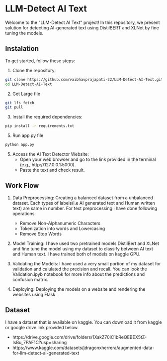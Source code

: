 # LLM-Detect AI Text
Welcome to the "LLM-Detect AI Text" project! In this repository, we present solution for detecting AI-generated text using DistilBERT and XLNet by fine tuning the models. 

## Instalation
To get started, follow these steps:
1. Clone the repository:
  ```sh
  git clone https://github.com/vaibhavprajapati-22/LLM-Detect-AI-Text.git
  cd LLM-Detect-AI-Text
  ```
2. Get Large file
  ```sh
  git lfs fetch
  git pull
  ```
3. Install the required dependencies:
  ```sh
  pip install -r requirements.txt
  ```
5. Run app.py file
  ```sh
  python app.py
  ```
5. Access the AI Text Detector Website:
   <ul>
     <li>Open your web browser and go to the link provided in the terminal (e.g., http://127.0.0.1:5000).</li>
     <li>Paste the text and check result.</li>
   </ul>

## Work Flow

  1. Data Preprocessing: Creating a balanced dataset from a unbalanced dataset. Each types of labels(i.e AI generated text and Human written text) are same in number. For text preprocessing i have done following 
    operations:
    <ul>
       <li>Remove Non-Alphanumeric Characters</li>
       <li>Tokenization into words and Lowercasing</li>
       <li>Remove Stop Words</li>
     </ul>
  2. Model Training: I have used two pretrained models DistilBert and XLNet and fine tune the model using my dataset to classify between AI text and Human text. I have trained both of models on kaggle GPU.

  3. Validating the Models: I have used a very small portion of my dataset for validation and calulated the precision and recall. You can look the Validation.ipyb notebook for more info about the predictions and 
     confusion matrix.

  4. Deploying: Deploying the models on a website and rendering the websites using Flask. 

## Dataset 
I have a dataset that is available on kaggle. You  can download it from kaggle or google drive link provided below.
<ul>
  <li>https://drive.google.com/drive/folders/1XakZ70IC1bReQEBEX5tZ-IsBu_7PAF1C?usp=sharing</li>
  <li>https://www.kaggle.com/datasets/jdragonxherrera/augmented-data-for-llm-detect-ai-generated-text</li>
</ul>
